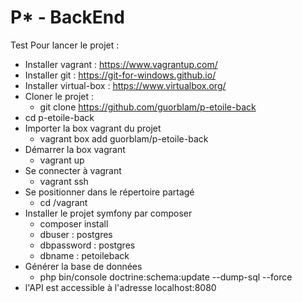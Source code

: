 P* - BackEnd
============
Test
Pour lancer le projet :
 - Installer vagrant : https://www.vagrantup.com/
 - Installer git : https://git-for-windows.github.io/
 - Installer virtual-box : https://www.virtualbox.org/
 - Cloner le projet :
 	- git clone https://github.com/guorblam/p-etoile-back
  - cd p-etoile-back
 - Importer la box vagrant du projet
 	- vagrant box add guorblam/p-etoile-back
 - Démarrer la box vagrant
 	- vagrant up
 - Se connecter à vagrant
 	- vagrant ssh
 - Se positionner dans le répertoire partagé
 	- cd /vagrant
 - Installer le projet symfony par composer
 	- composer install
	- dbuser : postgres
	- dbpassword : postgres
	- dbname : petoileback
 - Générer la base de données
 	- php bin/console doctrine:schema:update --dump-sql --force
 - l'API est accessible à l'adresse localhost:8080
